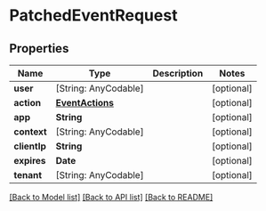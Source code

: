 # PatchedEventRequest

## Properties
Name | Type | Description | Notes
------------ | ------------- | ------------- | -------------
**user** | [String: AnyCodable] |  | [optional] 
**action** | [**EventActions**](EventActions.md) |  | [optional] 
**app** | **String** |  | [optional] 
**context** | [String: AnyCodable] |  | [optional] 
**clientIp** | **String** |  | [optional] 
**expires** | **Date** |  | [optional] 
**tenant** | [String: AnyCodable] |  | [optional] 

[[Back to Model list]](../README.md#documentation-for-models) [[Back to API list]](../README.md#documentation-for-api-endpoints) [[Back to README]](../README.md)


